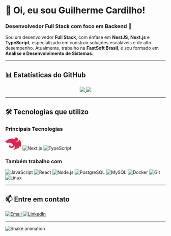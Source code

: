 # 👋 Oi, eu sou Guilherme Cardilho!

### Desenvolvedor Full Stack com foco em Backend 🚀

Sou um desenvolvedor **Full Stack**, com ênfase em **NestJS**, **Next.js** e **TypeScript**, especializado em construir soluções escaláveis e de alto desempenho. Atualmente, trabalho na **FastSoft Brasil**, e sou formado em **Análise e Desenvolvimento de Sistemas**.

---

## 📊 Estatísticas do GitHub

<div align="center">
  <a href="https://github.com/GuiCardilho">
    <img height="165em" src="https://github-readme-stats.vercel.app/api?username=GuiCardilho&show_icons=true&theme=great-gatsby&include_all_commits=true&count_private=true"/>
    <img height="165em" src="https://github-readme-stats.vercel.app/api/top-langs/?username=GuiCardilho&layout=compact&langs_count=7&theme=great-gatsby"/>
  </a>
</div>

---

## 🛠️ Tecnologias que utilizo

### **Principais Tecnologias**
<div style="display: inline_block">
  <img src="https://raw.githubusercontent.com/devicons/devicon/master/icons/nestjs/nestjs-plain.svg" height="40" width="50" alt="NestJS" />
  <img src="https://cdn.worldvectorlogo.com/logos/nextjs-2.svg" height="40" width="50" alt="Next.js" />
  <img src="https://cdn.jsdelivr.net/gh/devicons/devicon/icons/typescript/typescript-original.svg" height="40" width="50" alt="TypeScript" />
</div>

### **Também trabalho com**
<div style="display: inline_block">
  <img src="https://cdn.jsdelivr.net/gh/devicons/devicon/icons/javascript/javascript-original.svg" height="40" width="50" alt="JavaScript" />
  <img src="https://cdn.jsdelivr.net/gh/devicons/devicon/icons/react/react-original.svg" height="40" width="50" alt="React" />
  <img src="https://cdn.jsdelivr.net/gh/devicons/devicon/icons/nodejs/nodejs-original.svg" height="40" width="50" alt="Node.js" />
  <img src="https://cdn.jsdelivr.net/gh/devicons/devicon/icons/postgresql/postgresql-original.svg" height="40" width="50" alt="PostgreSQL" />
  <img src="https://cdn.jsdelivr.net/gh/devicons/devicon/icons/mysql/mysql-original.svg" height="40" width="50" alt="MySQL" />
  <img src="https://cdn.jsdelivr.net/gh/devicons/devicon/icons/docker/docker-original.svg" height="40" width="50" alt="Docker" />
  <img src="https://cdn.jsdelivr.net/gh/devicons/devicon/icons/git/git-original.svg" height="40" width="50" alt="Git" />
  <img src="https://cdn.jsdelivr.net/gh/devicons/devicon/icons/linux/linux-original.svg" height="40" width="50" alt="Linux" />
</div>

---

## 📫 Entre em contato

<div>
  <a href="mailto:gui_cardilho@hotmail.com">
    <img src="https://img.shields.io/badge/-Email-%23333?style=for-the-badge&logo=gmail&logoColor=white" alt="Email">
  </a>
  <a href="https://www.linkedin.com/in/guilherme-cardilho" target="_blank">
    <img src="https://img.shields.io/badge/-LinkedIn-%230077B5?style=for-the-badge&logo=linkedin&logoColor=white" alt="LinkedIn">
  </a>
</div>

---

![Snake animation](https://github.com/GuiCardilho/GuiCardilho/blob/output/github-contribution-grid-snake.svg)
